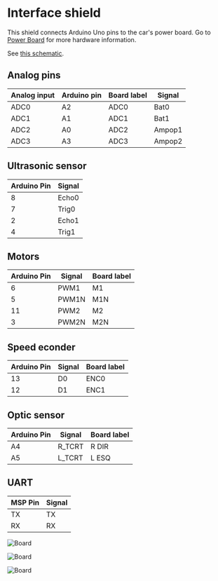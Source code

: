 # Interface shield

This shield connects Arduino Uno pins to the car's power board. Go to [Power Board](hhttps://github.com/xtarke/automated_buggy/tree/master/power_board) for more hardware information.

See [this schematic](schematic.pdf).

## Analog pins

| Analog input  | Arduino pin  | Board label  | Signal |
| ------------- | -------- | ------------ | ------ |
| ADC0          | A2       |   ADC0       | Bat0   |
| ADC1          | A1       |   ADC1       | Bat1   |
| ADC2          | A0       |   ADC2       | Ampop1 |
| ADC3          | A3       |   ADC3       | Ampop2 |


## Ultrasonic sensor

| Arduino Pin | Signal|
| ------- | ------|
| 8       | Echo0 |
| 7       | Trig0 |
| 2       | Echo1 |
| 4       | Trig1 |

## Motors

|Arduino Pin | Signal|  Board label |
| ---------- | ------| ------------ |
| 6          | PWM1  |  M1          |
| 5          | PWM1N |  M1N         |
| 11         | PWM2  |  M2          |
| 3          | PWM2N |  M2N         |

## Speed econder

| Arduino Pin | Signal |  Board label |
| ----------- | ------ | ------------ |
| 13          | D0     | ENC0         |
| 12          | D1     | ENC1         |

## Optic sensor

| Arduino Pin | Signal | Board label |
| ----------- | ------ | ----------- |
| A4          | R_TCRT | R DIR       |
| A5          | L_TCRT | L ESQ       |

## UART

| MSP Pin | Signal |
| ------- | ------ |
| TX      | TX     |
| RX      | RX     |

![Board](./shield/board.png)

![Board](./shield/3d_complete.png)

![Board](./shield/3d_complete_side.png)
